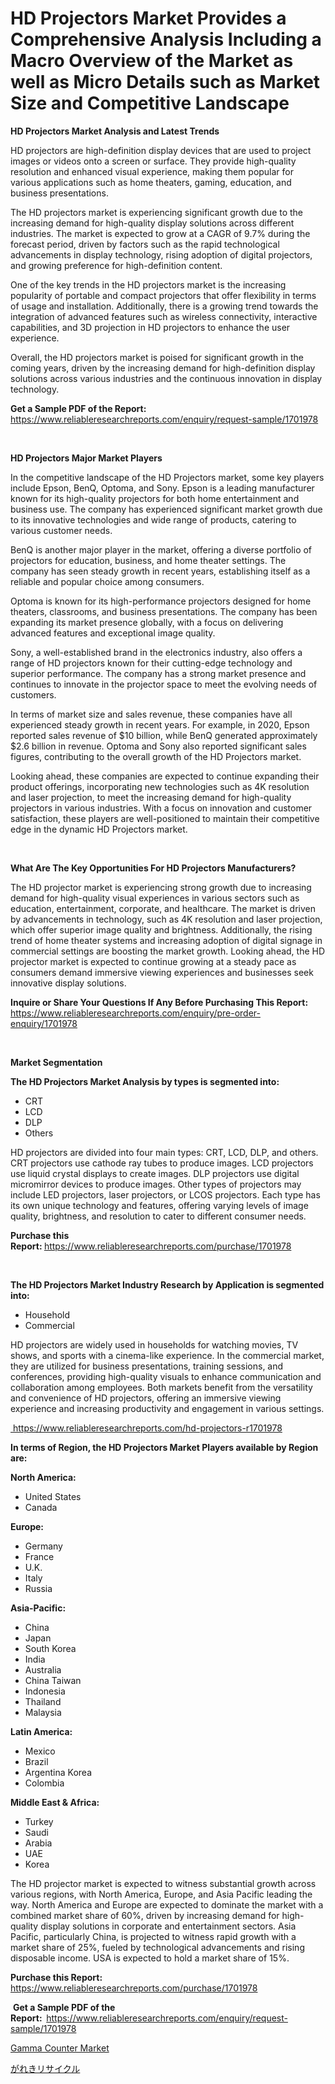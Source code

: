 <p><h1>HD Projectors Market Provides a Comprehensive Analysis Including a Macro Overview of the Market as well as Micro Details such as Market Size and Competitive Landscape</h1></p><p><strong>HD Projectors Market Analysis and Latest Trends</strong></p>
<p><p>HD projectors are high-definition display devices that are used to project images or videos onto a screen or surface. They provide high-quality resolution and enhanced visual experience, making them popular for various applications such as home theaters, gaming, education, and business presentations.</p><p>The HD projectors market is experiencing significant growth due to the increasing demand for high-quality display solutions across different industries. The market is expected to grow at a CAGR of 9.7% during the forecast period, driven by factors such as the rapid technological advancements in display technology, rising adoption of digital projectors, and growing preference for high-definition content.</p><p>One of the key trends in the HD projectors market is the increasing popularity of portable and compact projectors that offer flexibility in terms of usage and installation. Additionally, there is a growing trend towards the integration of advanced features such as wireless connectivity, interactive capabilities, and 3D projection in HD projectors to enhance the user experience.</p><p>Overall, the HD projectors market is poised for significant growth in the coming years, driven by the increasing demand for high-definition display solutions across various industries and the continuous innovation in display technology.</p></p>
<p><strong>Get a Sample PDF of the Report:&nbsp;</strong> <a href="https://www.reliableresearchreports.com/enquiry/request-sample/1701978">https://www.reliableresearchreports.com/enquiry/request-sample/1701978</a></p>
<p>&nbsp;</p>
<p><strong>HD Projectors Major Market Players</strong></p>
<p><p>In the competitive landscape of the HD Projectors market, some key players include Epson, BenQ, Optoma, and Sony. Epson is a leading manufacturer known for its high-quality projectors for both home entertainment and business use. The company has experienced significant market growth due to its innovative technologies and wide range of products, catering to various customer needs.</p><p>BenQ is another major player in the market, offering a diverse portfolio of projectors for education, business, and home theater settings. The company has seen steady growth in recent years, establishing itself as a reliable and popular choice among consumers.</p><p>Optoma is known for its high-performance projectors designed for home theaters, classrooms, and business presentations. The company has been expanding its market presence globally, with a focus on delivering advanced features and exceptional image quality.</p><p>Sony, a well-established brand in the electronics industry, also offers a range of HD projectors known for their cutting-edge technology and superior performance. The company has a strong market presence and continues to innovate in the projector space to meet the evolving needs of customers.</p><p>In terms of market size and sales revenue, these companies have all experienced steady growth in recent years. For example, in 2020, Epson reported sales revenue of $10 billion, while BenQ generated approximately $2.6 billion in revenue. Optoma and Sony also reported significant sales figures, contributing to the overall growth of the HD Projectors market.</p><p>Looking ahead, these companies are expected to continue expanding their product offerings, incorporating new technologies such as 4K resolution and laser projection, to meet the increasing demand for high-quality projectors in various industries. With a focus on innovation and customer satisfaction, these players are well-positioned to maintain their competitive edge in the dynamic HD Projectors market.</p></p>
<p>&nbsp;</p>
<p><strong>What Are The Key Opportunities For HD Projectors Manufacturers?</strong></p>
<p><p>The HD projector market is experiencing strong growth due to increasing demand for high-quality visual experiences in various sectors such as education, entertainment, corporate, and healthcare. The market is driven by advancements in technology, such as 4K resolution and laser projection, which offer superior image quality and brightness. Additionally, the rising trend of home theater systems and increasing adoption of digital signage in commercial settings are boosting the market growth. Looking ahead, the HD projector market is expected to continue growing at a steady pace as consumers demand immersive viewing experiences and businesses seek innovative display solutions.</p></p>
<p><strong>Inquire or Share Your Questions If Any Before Purchasing This Report:</strong> <a href="https://www.reliableresearchreports.com/enquiry/pre-order-enquiry/1701978">https://www.reliableresearchreports.com/enquiry/pre-order-enquiry/1701978</a></p>
<p>&nbsp;</p>
<p><strong>Market Segmentation</strong></p>
<p><strong>The HD Projectors Market Analysis by types is segmented into:</strong></p>
<p><ul><li>CRT</li><li>LCD</li><li>DLP</li><li>Others</li></ul></p>
<p><p>HD projectors are divided into four main types: CRT, LCD, DLP, and others. CRT projectors use cathode ray tubes to produce images. LCD projectors use liquid crystal displays to create images. DLP projectors use digital micromirror devices to produce images. Other types of projectors may include LED projectors, laser projectors, or LCOS projectors. Each type has its own unique technology and features, offering varying levels of image quality, brightness, and resolution to cater to different consumer needs.</p></p>
<p><strong>Purchase this Report:&nbsp;</strong><a href="https://www.reliableresearchreports.com/purchase/1701978">https://www.reliableresearchreports.com/purchase/1701978</a></p>
<p>&nbsp;</p>
<p><strong>The HD Projectors Market Industry Research by Application is segmented into:</strong></p>
<p><ul><li>Household</li><li>Commercial</li></ul></p>
<p><p>HD projectors are widely used in households for watching movies, TV shows, and sports with a cinema-like experience. In the commercial market, they are utilized for business presentations, training sessions, and conferences, providing high-quality visuals to enhance communication and collaboration among employees. Both markets benefit from the versatility and convenience of HD projectors, offering an immersive viewing experience and increasing productivity and engagement in various settings.</p></p>
<p><a href="https://www.reliableresearchreports.com/hd-projectors-r1701978">&nbsp;https://www.reliableresearchreports.com/hd-projectors-r1701978</a></p>
<p><strong>In terms of Region, the HD Projectors Market Players available by Region are:</strong></p>
<p>
    <p> <strong> North America: </strong>
        <ul>
            <li>United States</li>
            <li>Canada</li>
        </ul>
        </p> 
    <p> <strong> Europe: </strong>
        <ul>
            <li>Germany</li>
            <li>France</li>
            <li>U.K.</li>
            <li>Italy</li>
            <li>Russia</li>
        </ul>
        </p> 
    <p> <strong> Asia-Pacific: </strong>
        <ul>
            <li>China</li>
            <li>Japan</li>
            <li>South Korea</li>
            <li>India</li>
            <li>Australia</li>
            <li>China Taiwan</li>
            <li>Indonesia</li>
            <li>Thailand</li>
            <li>Malaysia</li>
        </ul>
        </p> 
    <p> <strong> Latin America: </strong>
        <ul>
            <li>Mexico</li>
            <li>Brazil</li>
            <li>Argentina Korea</li>
            <li>Colombia</li>
        </ul>
        </p> 
    <p> <strong> Middle East & Africa: </strong>
        <ul>
            <li>Turkey</li>
            <li>Saudi</li>
            <li>Arabia</li>
            <li>UAE</li>
            <li>Korea</li>
        </ul>
    </p>
    </p>
<p><p>The HD projector market is expected to witness substantial growth across various regions, with North America, Europe, and Asia Pacific leading the way. North America and Europe are expected to dominate the market with a combined market share of 60%, driven by increasing demand for high-quality display solutions in corporate and entertainment sectors. Asia Pacific, particularly China, is projected to witness rapid growth with a market share of 25%, fueled by technological advancements and rising disposable income. USA is expected to hold a market share of 15%.</p></p>
<p><strong>Purchase this Report: </strong><a href="https://www.reliableresearchreports.com/purchase/1701978">https://www.reliableresearchreports.com/purchase/1701978</a></p>
<p>&nbsp;<strong>Get a Sample PDF of the Report:&nbsp;&nbsp;</strong><a href="https://www.reliableresearchreports.com/enquiry/request-sample/1701978">https://www.reliableresearchreports.com/enquiry/request-sample/1701978</a></p>
<p><strong></strong></p>
<p><p><a href="https://github.com/dimitrishawkinswaynenp91rgz/Market-Research-Report-List-2/blob/main/gamma-counter-market.md">Gamma Counter Market</a></p><p><a href="https://github.com/one-cool-chick/Market-Research-Report-List-1/blob/main/546955428003.md">がれきリサイクル</a></p></p>